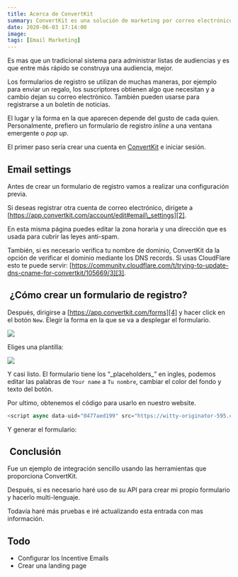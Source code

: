 ```yaml
---
title: Acerca de ConvertKit
summary: ConvertKit es una solución de marketing por correo electrónico para aquellos que estén interesados en aumentar las conversiones y optimizar su embudo de ventas.
date: 2020-06-03 17:14:00
image:
tags: [Email Marketing]
---
```


Es mas que un tradicional sistema para administrar listas de audiencias y es que entre más rápido se construya una audiencia, mejor.

Los formularios de registro se utilizan de muchas maneras, por ejemplo para enviar un regalo, los suscriptores obtienen algo que necesitan y a cambio dejan su correo electrónico. También pueden usarse para registrarse a un boletín de noticias.

El lugar y la forma en la que aparecen depende del gusto de cada quien. Personalmente, prefiero un formulario de registro _inline_ a una ventana emergente o _pop up_.

El primer paso sería crear una cuenta en [ConvertKit][1] e iniciar sesión.

## Email settings

Antes de crear un formulario de registro vamos a realizar una configuración previa.

Si deseas registrar otra cuenta de correo electrónico, dirígete a [https://app.convertkit.com/account/edit#email\_settings][2].

En esta misma página puedes editar la zona horaria y una dirección que es usada para cubrir las leyes anti-spam. 

También, si es necesario verifica tu nombre de dominio, ConvertKit da la opción de verificar el dominio mediante los DNS records. Si usas CloudFlare esto te puede servir: [https://community.cloudflare.com/t/trying-to-update-dns-cname-for-convertkit/105669/3][3].

##  ¿Cómo crear un formulario de registro?

Después, dirigirse a [https://app.convertkit.com/forms][4] y hacer click en el botón `New`. Elegir la forma en la que se va a desplegar el formulario. 

![][image-1]

Eliges una plantilla:

![][image-2]

Y casi listo. El formulario tiene los “\_placeholders\_” en ingles, podemos editar las palabras de `Your name` a `Tu nombre`, cambiar el color del fondo y texto del botón.

Por ultimo, obtenemos el código para usarlo en nuestro website.

```js
<script async data-uid="0477aed199" src="https://witty-originator-595.ck.page/0477aed199/index.js"></script>
```

Y generar el formulario:

<script async data-uid="0477aed199" src="https://witty-originator-595.ck.page/0477aed199/index.js"></script>

##  Conclusión

Fue un ejemplo de integración sencillo usando las herramientas que proporciona ConvertKit. 

Después, si es necesario haré uso de su API para crear mi propio formulario y hacerlo multi-lenguaje.

Todavía haré más pruebas e iré actualizando esta entrada con mas información.

## Todo

- Configurar los Incentive Emails
- Crear una landing page

[1]:	https://app.convertkit.com/users/signup
[2]:	https://app.convertkit.com/account/edit#email_settings
[3]:	https://community.cloudflare.com/t/trying-to-update-dns-cname-for-convertkit/105669/3
[4]:	https://app.convertkit.com/forms

[image-1]:	/blog/post/10-1.png
[image-2]:	/blog/post/10-2.png
